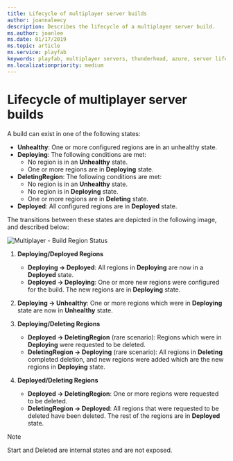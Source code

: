 ```yaml
---
title: Lifecycle of multiplayer server builds
author: joannaleecy
description: Describes the lifecycle of a multiplayer server build.
ms.author: joanlee
ms.date: 01/17/2019
ms.topic: article
ms.service: playfab
keywords: playfab, multiplayer servers, thunderhead, azure, server lifecycle
ms.localizationpriority: medium
---
```


# Lifecycle of multiplayer server builds

A build can exist in one of the following states:

- **Unhealthy**: One or more configured regions are in an unhealthy state.
- **Deploying**: The following conditions are met:
  - No region is in an **Unhealthy** state.
  - One or more regions are in **Deploying** state.
- **DeletingRegion**: The following conditions are met:
  - No region is in an **Unhealthy** state.
  - No region is in **Deploying** state.
  - One or more regions are in **Deleting** state.
- **Deployed**: All configured regions are in **Deployed** state.

The transitions between these states are depicted in the following image, and described below:

![Multiplayer - Build Region Status](media/tutorials/multiplayer-build-status.jpg)

1. **Deploying/Deployed Regions**

   - **Deploying -> Deployed**: All regions in **Deploying** are now in a **Deployed** state.  
   - **Deployed -> Deploying**: One or more new regions were configured for the build. The new regions are in **Deploying** state.

2. **Deploying -> Unhealthy**: One or more regions which were in **Deploying** state are now in **Unhealthy** state.

3. **Deploying/Deleting Regions**

   - **Deployed -> DeletingRegion** (rare scenario): Regions which were in **Deploying** were requested to be deleted.
   - **DeletingRegion -> Deploying** (rare scenario): All regions in **Deleting** completed deletion, and new regions were added which are the new regions in **Deploying** state.

4. **Deployed/Deleting Regions**

    - **Deployed -> DeletingRegion**: One or more regions were requested to be deleted.
    - **DeletingRegion -> Deployed**: All regions that were requested to be deleted have been deleted. The rest of the regions are in **Deployed** state.

> [!NOTE]
> Start and Deleted are internal states and are not exposed.
